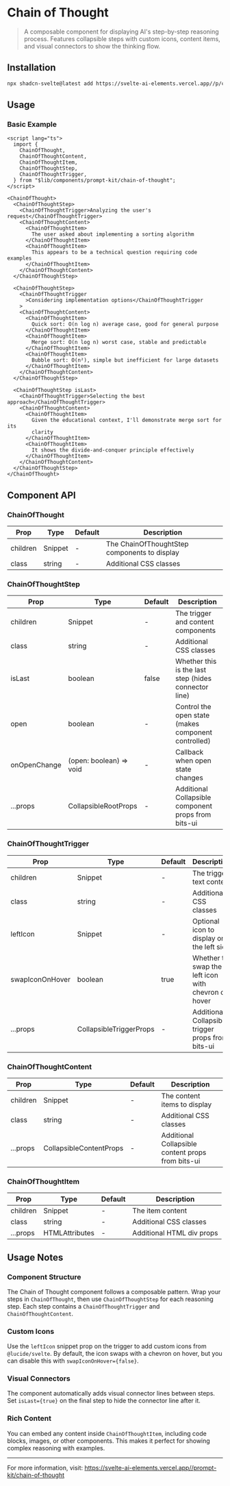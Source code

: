 # Chain of Thought

> A composable component for displaying AI's step-by-step reasoning process. Features collapsible steps with custom icons, content items, and visual connectors to show the thinking flow.

## Installation

```bash
npx shadcn-svelte@latest add https://svelte-ai-elements.vercel.app//p/chain-of-thought.json
```

## Usage

### Basic Example

```svelte
<script lang="ts">
  import {
    ChainOfThought,
    ChainOfThoughtContent,
    ChainOfThoughtItem,
    ChainOfThoughtStep,
    ChainOfThoughtTrigger,
  } from "$lib/components/prompt-kit/chain-of-thought";
</script>

<ChainOfThought>
  <ChainOfThoughtStep>
    <ChainOfThoughtTrigger>Analyzing the user's request</ChainOfThoughtTrigger>
    <ChainOfThoughtContent>
      <ChainOfThoughtItem>
        The user asked about implementing a sorting algorithm
      </ChainOfThoughtItem>
      <ChainOfThoughtItem>
        This appears to be a technical question requiring code examples
      </ChainOfThoughtItem>
    </ChainOfThoughtContent>
  </ChainOfThoughtStep>

  <ChainOfThoughtStep>
    <ChainOfThoughtTrigger
      >Considering implementation options</ChainOfThoughtTrigger
    >
    <ChainOfThoughtContent>
      <ChainOfThoughtItem>
        Quick sort: O(n log n) average case, good for general purpose
      </ChainOfThoughtItem>
      <ChainOfThoughtItem>
        Merge sort: O(n log n) worst case, stable and predictable
      </ChainOfThoughtItem>
      <ChainOfThoughtItem>
        Bubble sort: O(n²), simple but inefficient for large datasets
      </ChainOfThoughtItem>
    </ChainOfThoughtContent>
  </ChainOfThoughtStep>

  <ChainOfThoughtStep isLast>
    <ChainOfThoughtTrigger>Selecting the best approach</ChainOfThoughtTrigger>
    <ChainOfThoughtContent>
      <ChainOfThoughtItem>
        Given the educational context, I'll demonstrate merge sort for its
        clarity
      </ChainOfThoughtItem>
      <ChainOfThoughtItem>
        It shows the divide-and-conquer principle effectively
      </ChainOfThoughtItem>
    </ChainOfThoughtContent>
  </ChainOfThoughtStep>
</ChainOfThought>
```

## Component API

### ChainOfThought

| Prop     | Type    | Default | Description                                  |
| -------- | ------- | ------- | -------------------------------------------- |
| children | Snippet | -       | The ChainOfThoughtStep components to display |
| class    | string  | -       | Additional CSS classes                       |

### ChainOfThoughtStep

| Prop         | Type                    | Default | Description                                          |
| ------------ | ----------------------- | ------- | ---------------------------------------------------- |
| children     | Snippet                 | -       | The trigger and content components                   |
| class        | string                  | -       | Additional CSS classes                               |
| isLast       | boolean                 | false   | Whether this is the last step (hides connector line) |
| open         | boolean                 | -       | Control the open state (makes component controlled)  |
| onOpenChange | (open: boolean) => void | -       | Callback when open state changes                     |
| ...props     | CollapsibleRootProps    | -       | Additional Collapsible component props from bits-ui  |

### ChainOfThoughtTrigger

| Prop            | Type                    | Default | Description                                         |
| --------------- | ----------------------- | ------- | --------------------------------------------------- |
| children        | Snippet                 | -       | The trigger text content                            |
| class           | string                  | -       | Additional CSS classes                              |
| leftIcon        | Snippet                 | -       | Optional icon to display on the left side           |
| swapIconOnHover | boolean                 | true    | Whether to swap the left icon with chevron on hover |
| ...props        | CollapsibleTriggerProps | -       | Additional Collapsible trigger props from bits-ui   |

### ChainOfThoughtContent

| Prop     | Type                    | Default | Description                                       |
| -------- | ----------------------- | ------- | ------------------------------------------------- |
| children | Snippet                 | -       | The content items to display                      |
| class    | string                  | -       | Additional CSS classes                            |
| ...props | CollapsibleContentProps | -       | Additional Collapsible content props from bits-ui |

### ChainOfThoughtItem

| Prop     | Type                           | Default | Description               |
| -------- | ------------------------------ | ------- | ------------------------- |
| children | Snippet                        | -       | The item content          |
| class    | string                         | -       | Additional CSS classes    |
| ...props | HTMLAttributes<HTMLDivElement> | -       | Additional HTML div props |

## Usage Notes

### Component Structure

The Chain of Thought component follows a composable pattern. Wrap your steps in `ChainOfThought`, then use `ChainOfThoughtStep` for each reasoning step. Each step contains a `ChainOfThoughtTrigger` and `ChainOfThoughtContent`.

### Custom Icons

Use the `leftIcon` snippet prop on the trigger to add custom icons from `@lucide/svelte`. By default, the icon swaps with a chevron on hover, but you can disable this with `swapIconOnHover={false}`.

### Visual Connectors

The component automatically adds visual connector lines between steps. Set `isLast={true}` on the final step to hide the connector line after it.

### Rich Content

You can embed any content inside `ChainOfThoughtItem`, including code blocks, images, or other components. This makes it perfect for showing complex reasoning with examples.

---

For more information, visit: https://svelte-ai-elements.vercel.app//prompt-kit/chain-of-thought
